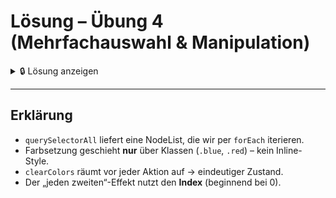 # Lösung – Übung 4 (Mehrfachauswahl & Manipulation)

<details>
  <summary>🔒 Lösung anzeigen</summary>

```js
// TODO: Selektiere alle <p>-Elemente des Containers .paragraphs
// Tipp: document.querySelectorAll(".paragraphs p")
const paragraphs = document.querySelectorAll(".paragraphs p");

// TODO: Selektiere die Buttons #colorAllBtn, #altColorBtn, #resetBtn
const colorAllBtn = document.getElementById("colorAllBtn");
const altColorBtn = document.getElementById("altColorBtn");
const resetBtn = document.getElementById("resetBtn");

// BONUS: Hilfsfunktion clearColors(paragraphs), die "blue" und "red" überall entfernt
function clearColors(nodes) {
    nodes.forEach(p => p.classList.remove("blue", "red"));
}

// TODO: "Alle blau färben":
// - Entferne zuvor evtl. vorhandene Farb-Klassen von allen Absätzen
// - Füge allen Absätzen die Klasse "blue" hinzu
colorAllBtn.addEventListener("click", () => {
    clearColors(paragraphs);
    paragraphs.forEach(p => p.classList.add("blue"));
});

// TODO: "Jeden zweiten rot färben":
// - Entferne zuvor evtl. vorhandene Farb-Klassen von allen Absätzen
// - Füge bei geradem Index (2., 4., ...) die Klasse "red" hinzu
altColorBtn.addEventListener("click", () => {
    clearColors(paragraphs);
    paragraphs.forEach((p, index) => {
        if ((index % 2) === 1) {
            p.classList.add("red");
        }
    });
});

// TODO: "Zurücksetzen":
// - Entferne Farb-Klassen von allen Absätzen
resetBtn.addEventListener("click", () => {
    clearColors(paragraphs);
});

// BONUS (optional):
// - Lasse beim Klick auf einen Absatz dessen Farbe togglen (classList.toggle("blue"))
paragraphs.forEach(p => p.addEventListener("click", () => p.classList.toggle("blue")));
```

</details>

---

## Erklärung

- `querySelectorAll` liefert eine NodeList, die wir per `forEach` iterieren.
- Farbsetzung geschieht **nur** über Klassen (`.blue`, `.red`) – kein Inline-Style.
- `clearColors` räumt vor jeder Aktion auf → eindeutiger Zustand.
- Der „jeden zweiten“-Effekt nutzt den **Index** (beginnend bei 0).
